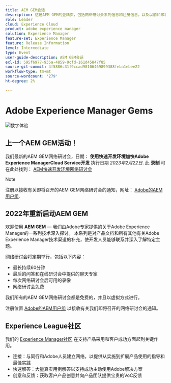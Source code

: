 ```yaml
---
title: AEM GEM会话
description: 这是AEM GEM的登陆页，包括网络研讨会系列信息和注册信息，以及以前和即将召开的网络研讨会
role: Leader
cloud: Experience Cloud
product: adobe experience manager
solution: Experience Manager
feature-set: Experience Manager
feature: Release Information
level: Intermediate
type: Event
user-guide-description: AEM GEM会话
exl-id: 595f6977-935a-4859-9cfd-161d45847f85
source-git-commit: 4f5886c31f9ccad98106469899388feba1ebee22
workflow-type: tm+mt
source-wordcount: '279'
ht-degree: 2%

---
```


# Adobe Experience Manager Gems

<img alt="数字体验" src="./assets/ADX_Gems.png"/>

## 上一个AEM GEM活动！

<!--  Remove the comment marks, and put the upcoming event in the below table

<table style="max-width: 1214px;">
<tr>
  <td style="vertical-align: top;">
    <a href="https://www.youtube.com/watch?v=f1T9XU9TCJU">
      <img alt="Experience League LIVE Oct 25" src="assets/Oct25_2022_exl_live_banner_web_1920_WebBanner.png">
    </a>
    <div>
      <a href="https://www.youtube.com/watch?v=f1T9XU9TCJU">
        <strong>Deliver the right offer at the right time with decision management</strong>
      </a>
      <br/><em>with Sandra Hausmann, Ben Tepfer, Brandon Poyfair, and Jason Hickey</em>
      <br/><em>October 25, 2022</em>
    </div>
  </td>
</tr>
</table>

-->
我们最新的AEM GEM网络研讨会，日期： **使用快速开发环境加快Adobe Experience ManagerCloud Service开发** 执行日期 *2023年2月22日*.
此 **录制** 可在此处找到： [AEM快速开发环境网络研讨会](gems2023/rapid-development-environments.md)

>[!NOTE]
>
> 注册以接收有关即将召开的AEM GEM网络研讨会的通知，网址： [Adobe的AEM用户组](https://aem-augs.adobe.com/).

## 2022年重新启动AEM GEM

欢迎使用 **AEM GEM**  — 我们由Adobe专家提供的关于Adobe Experience Manager的一系列技术深入探讨。 本系列是对产品文档和所有其他有关Adobe Experience Manager技术渠道的补充，使开发人员能够联系并深入了解特定主题。

网络研讨会将定期举行，包括以下内容：

* 最长持续60分钟
* 最后的问答和在线研讨会中提供的聊天专家
* 每次网络研讨会后可用的录像
* 网络研讨会免费

我们所有的AEM GEM网络研讨会都是免费的，并且以虚拟方式进行。

注册位置 [Adobe的AEM用户组](https://aem-augs.adobe.com/) 以接收有关我们即将召开的网络研讨会的通知。

## Experience League社区

我们的 [Experience Manager社区](https://experienceleaguecommunities.adobe.com/t5/adobe-experience-manager/ct-p/adobe-experience-manager-community) 在支持产品采用和客户成功方面起到关键作用。

* 连接：与同行和Adobe人员建立网络，以提供从实施到扩展产品使用的指导和最佳实践
* 快速解答：大量真实用例解答以支持成功主动使用Adobe解决方案
* 创意和反馈：获取客户产品创意并向产品团队提供宝贵的VoC反馈
